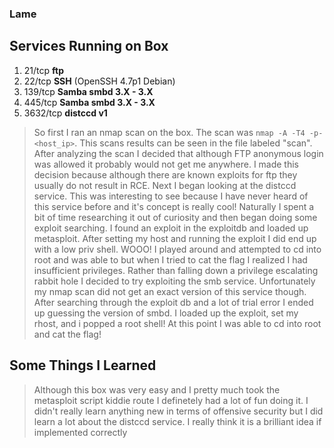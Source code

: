 ### Lame

## Services Running on Box

1. 21/tcp **ftp**
2. 22/tcp **SSH** (OpenSSH 4.7p1 Debian)
3. 139/tcp **Samba smbd 3.X - 3.X**
4. 445/tcp **Samba smbd 3.X - 3.X**
5. 3632/tcp **distccd v1** 

> So first I ran an nmap scan on the box. The scan was `nmap -A -T4 -p- <host_ip>`. This scans results can be seen in the file labeled "scan". After analyzing the scan I decided that although FTP anonymous login was allowed it probably would not get me anywhere. I made this decision because although there are known exploits for ftp they usually do not result in RCE. Next I began looking at the distccd service. This was interesting to see because I have never heard of this service before and it's concept is really cool! Naturally I spent a bit of time researching it out of curiosity and then began doing some exploit searching. I found an exploit in the exploitdb and loaded up metasploit. After setting my host and running the exploit I did end up with a low priv shell. WOOO! I played around and attempted to cd into root and was able to but when I tried to cat the flag I realized I had insufficient privileges. Rather than falling down a privilege escalating rabbit hole I decided to try exploiting the smb service. Unfortunately my nmap scan did not get an exact version of this service though. After searching through the exploit db and a lot of trial error I ended up guessing the version of smbd. I loaded up the exploit, set my rhost, and i popped a root shell! At this point I was able to cd into root and cat the flag!

## Some Things I Learned

> Although this box was very easy and I pretty much took the metasploit script kiddie route I definetely had a lot of fun doing it. I didn't really learn anything new in terms of offensive security but I did learn a lot about the distccd service. I really think it is a brilliant idea if implemented correctly

